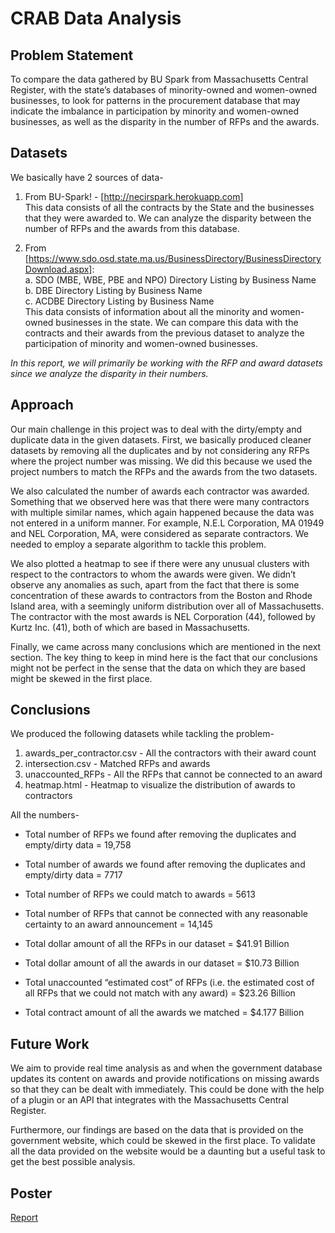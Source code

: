 # CRAB Data Analysis

## Problem Statement

To compare the data gathered by BU Spark from Massachusetts Central Register, with the
state’s databases of minority-owned and women-owned businesses, to look for patterns in the
procurement database that may indicate the imbalance in participation by minority and
women-owned businesses, as well as the disparity in the number of RFPs and the awards.

## Datasets

We basically have 2 sources of data-  

1. From BU-Spark! - [http://necirspark.herokuapp.com]  
This data consists of all the contracts by the State and the businesses that they were
awarded to. We can analyze the disparity between the number of RFPs and the awards
from this database.

2. From [https://www.sdo.osd.state.ma.us/BusinessDirectory/BusinessDirectoryDownload.aspx]:  
  a. SDO (MBE, WBE, PBE and NPO) Directory Listing by Business Name  
  b. DBE Directory Listing by Business Name  
  c. ACDBE Directory Listing by Business Name  
This data consists of information about all the minority and women-owned businesses in
the state. We can compare this data with the contracts and their awards from the
previous dataset to analyze the participation of minority and women-owned businesses.

*In this report, we will primarily be working with the RFP and award datasets since we analyze the disparity in their numbers.*

## Approach

Our main challenge in this project was to deal with the dirty/empty and duplicate data in the given datasets. First, we basically produced cleaner datasets by removing all the duplicates and by not considering any RFPs where the project number was missing. We did this because we used the project numbers to match the RFPs and the awards from the two datasets.  

We also calculated the number of awards each contractor was awarded. Something that we observed here was that there were many contractors with multiple similar names, which again happened because the data was not entered in a uniform manner. For example, N.E.L Corporation, MA 01949 and NEL Corporation, MA, were considered as separate contractors. We needed to employ a separate algorithm to tackle this problem.  

We also plotted a heatmap to see if there were any unusual clusters with respect to the
contractors to whom the awards were given. We didn’t observe any anomalies as such, apart
from the fact that there is some concentration of these awards to contractors from the Boston
and Rhode Island area, with a seemingly uniform distribution over all of Massachusetts. The
contractor with the most awards is NEL Corporation (44), followed by Kurtz Inc. (41), both of
which are based in Massachusetts.  

Finally, we came across many conclusions which are mentioned in the next section. The key
thing to keep in mind here is the fact that our conclusions might not be perfect in the sense that
the data on which they are based might be skewed in the first place.  

## Conclusions

We produced the following datasets while tackling the problem-  

1. awards_per_contractor.csv - All the contractors with their award count  
2. intersection.csv - Matched RFPs and awards  
3. unaccounted_RFPs - All the RFPs that cannot be connected to an award  
4. heatmap.html - Heatmap to visualize the distribution of awards to contractors  

All the numbers-  

* Total number of RFPs we found after removing the duplicates and empty/dirty data =
19,758  

* Total number of awards we found after removing the duplicates and empty/dirty data =
7717  

* Total number of RFPs we could match to awards = 5613  

* Total number of RFPs that cannot be connected with any reasonable certainty to an
award announcement = 14,145  

* Total dollar amount of all the RFPs in our dataset = $41.91 Billion  

* Total dollar amount of all the awards in our dataset = $10.73 Billion  

* Total unaccounted “estimated cost” of RFPs (i.e. the estimated cost of all RFPs that we
could not match with any award) = $23.26 Billion  

* Total contract amount of all the awards we matched = $4.177 Billion  

## Future Work

We aim to provide real time analysis as and when the government database updates its content
on awards and provide notifications on missing awards so that they can be dealt with
immediately. This could be done with the help of a plugin or an API that integrates with the
Massachusetts Central Register.  

Furthermore, our findings are based on the data that is provided on the government website,
which could be skewed in the first place. To validate all the data provided on the website would
be a daunting but a useful task to get the best possible analysis.  

## Poster

[Report](Poster.pdf)
